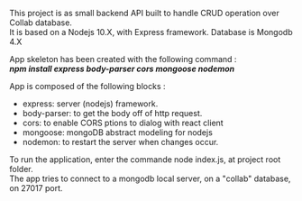 This project is as small backend API built to handle CRUD operation over Collab database.   
It is based on a Nodejs 10.X, with Express framework. Database is Mongodb 4.X

App skeleton has been created with the following command :  
***npm install express body-parser cors mongoose nodemon***   

App is composed of the following blocks :   
- express: server (nodejs) framework.  
- body-parser: to get the body off of http request.  
- cors: to enable CORS ptions to dialog with react client  
- mongoose: mongoDB abstract modeling for nodejs  
- nodemon: to restart the server when changes occur.  

To run the application, enter the commande node index.js, at project root folder.  
The app tries to connect to a mongodb local server, on a "collab" database, on 27017 port.  
